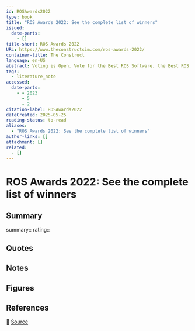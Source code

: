 ```yaml
---
id: ROSAwards2022
type: book
title: "ROS Awards 2022: See the complete list of winners"
issued:
  date-parts:
    - []
title-short: ROS Awards 2022
URL: https://www.theconstructsim.com/ros-awards-2022/
container-title: The Construct
language: en-US
abstract: Voting is Open. Vote for the Best ROS Software, the Best ROS Robot, and the Best ROS Developer of 2022.
tags:
  - literature_note
accessed:
  date-parts:
    - - 2023
      - 5
      - 2
citation-label: ROSAwards2022
dateCreated: 2025-05-25
reading-status: to-read
aliases:
  - "ROS Awards 2022: See the complete list of winners"
author-links: []
attachment: []
related:
  - []
---
```


# ROS Awards 2022: See the complete list of winners

## Summary
summary::
rating::

## Quotes

## Notes

## Figures

## References

🔗 [Source](https://www.theconstructsim.com/ros-awards-2022/)

